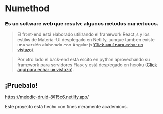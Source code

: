 # Numethod

### Es un software web que resulve algunos metodos numeriocos.

> El front-end está elaborado utilizando el framework React.js y los estilos de Material-UI desplegado en Netlify, aunque tambien existe una versión elaborada con Angular.js([Click aquí para echar un vistazo](https://github.com/Branyoe/Numethod-Angular.git)).


> Por otro lado el back-end está escito en python aprovechando su framework para servidores Flask y está desplegado en heroku ([Click aquí para echar un vistazo](https://github.com/Branyoe/Numethod-API.git)).

## ¡Pruebalo!

https://melodic-druid-8015c6.netlify.app/


Este proyecto está hecho con fines meramente academicos.
